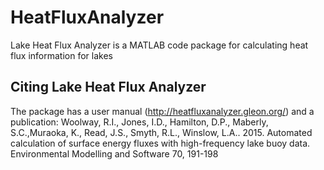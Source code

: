 HeatFluxAnalyzer
================

Lake Heat Flux Analyzer is a MATLAB code package for calculating heat flux information for lakes

Citing Lake Heat Flux Analyzer
-------
The package has a user manual (http://heatfluxanalyzer.gleon.org/) and a publication: Woolway, R.I., Jones, I.D., Hamilton, D.P., Maberly, S.C.,Muraoka, K., Read, J.S., Smyth, R.L., Winslow, L.A.. 2015. Automated calculation of surface energy fluxes with high-frequency lake buoy data. Environmental Modelling and Software 70, 191-198
